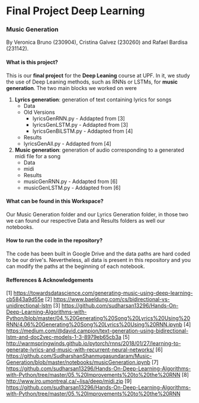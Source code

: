 # Final Project Deep Learning
### Music Generation
By Veronica Bruno (230904), Cristina Galvez (230260) and Rafael Bardisa (231142).

#### What is this project?
This is our **final project** for the **Deep Leaning** course at UPF. In it, we study the use of Deep Leaning methods, such as RNNs or LSTMs, for **music generation**. The two main blocks we worked on were
1. **Lyrics generation**: generation of text containing lyrics for songs
    - Data
    - Old Versions
        - lyricsGenRNN.py - Addapted from [3]
        - lyricsGenLSTM.py - Addapted from [3]
        - lyricsGenBiLSTM.py - Addapted from [4]
    - Results
    - lyricsGenAll.py - Addapted from [4]
2. **Music generation**: generation of audio corresponding to a generated midi file for a song
   - Data
   - midi
   - Results
   - musicGenRNN.py - Addapted from [6]
   - musicGenLSTM.py - Addapted from [6]

#### What can be found in this Workspace?
Our Music Generation folder and our Lyrics Generation folder, in those two we can found our respective Data and Results folders as well our notebooks.

#### How to run the code in the repository?
The code has been built in Google Drive and the data paths are hard coded to be our drive's. Nevertheless, all data is present in this repository and you can modify the paths at the beginning of each notebook.
  
#### Refferences & Acknowledgements
[1] https://towardsdatascience.com/generating-music-using-deep-learning-cb5843a9d55e
[2] https://www.baeldung.com/cs/bidirectional-vs-unidirectional-lstm
[3] https://github.com/sudharsan13296/Hands-On-Deep-Learning-Algorithms-with-Python/blob/master/04.%20Generating%20Song%20Lyrics%20Using%20RNN/4.06%20Generating%20Song%20Lyrics%20Using%20RNN.ipynb
[4] https://medium.com/@david.campion/text-generation-using-bidirectional-lstm-and-doc2vec-models-1-3-8979eb65cb3a
[5] http://warmspringwinds.github.io/pytorch/rnns/2018/01/27/learning-to-generate-lyrics-and-music-with-recurrent-neural-networks/
[6] https://github.com/SudharshanShanmugasundaram/Music-Generation/blob/master/notebooks/musicGeneration.ipynb
[7] https://github.com/sudharsan13296/Hands-On-Deep-Learning-Algorithms-with-Python/tree/master/05.%20Improvements%20to%20the%20RNN
[8] http://www.iro.umontreal.ca/~lisa/deep/midi.zip
[9] https://github.com/sudharsan13296/Hands-On-Deep-Learning-Algorithms-with-Python/tree/master/05.%20Improvements%20to%20the%20RNN
